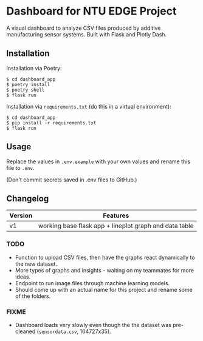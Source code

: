 # Dashboard for NTU EDGE Project

A visual dashboard to analyze CSV files produced by additive manufacturing sensor systems. Built with Flask and Plotly Dash.

## Installation

Installation via Poetry:

```
$ cd dashboard_app
$ poetry install
$ poetry shell
$ flask run
```

Installation via `requirements.txt` (do this in a virtual environment):

```
$ cd dashboard_app
$ pip install -r requirements.txt
$ flask run
```

## Usage

Replace the values in `.env.example` with your own values and rename this file to `.env`.

(Don't commit secrets saved in .env files to GitHub.)

## Changelog

| Version | Features                                               |
| ------- | ------------------------------------------------------ |
| v1      | working base flask app + lineplot graph and data table |

### TODO

- Function to upload CSV files, then have the graphs react dynamically to the new dataset.
- More types of graphs and insights - waiting on my teammates for more ideas.
- Endpoint to run image files through machine learning models.
- Should come up with an actual name for this project and rename some of the folders.

### FIXME

- Dashboard loads very slowly even though the the dataset was pre-cleaned (`sensordata.csv`, 104727x35).
